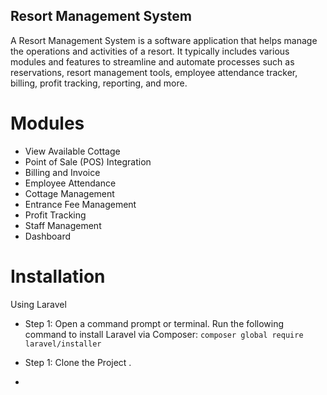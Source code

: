 ## Resort Management System

A Resort Management System is a software application that helps manage the operations and activities of a resort. It typically includes various modules and features to streamline and automate processes such as reservations, resort management tools, employee attendance tracker, billing, profit tracking, reporting, and more.

  # Modules
-	View Available Cottage
-	Point of Sale (POS) Integration
-	Billing and Invoice
-	Employee Attendance
-	Cottage Management
-	Entrance Fee Management
-	Profit Tracking
-	Staff Management
-	Dashboard

# Installation

Using Laravel 


- Step 1: Open a command prompt or terminal.
Run the following command to install Laravel via Composer:
```composer global require laravel/installer```

- Step 1: Clone the Project .

- 
